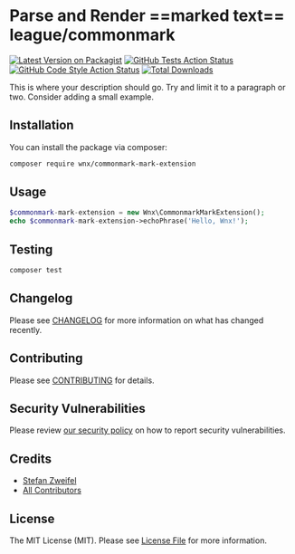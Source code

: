 # Parse and Render ==marked text== league/commonmark

[![Latest Version on Packagist](https://img.shields.io/packagist/v/wnx/commonmark-mark-extension.svg?style=flat-square)](https://packagist.org/packages/wnx/commonmark-mark-extension)
[![GitHub Tests Action Status](https://img.shields.io/github/workflow/status/stefanzweifel/commonmark-mark-extension/run-tests?label=tests)](https://github.com/stefanzweifel/commonmark-mark-extension/actions?query=workflow%3ATests+branch%3Amain)
[![GitHub Code Style Action Status](https://img.shields.io/github/workflow/status/stefanzweifel/commonmark-mark-extension/Check%20&%20fix%20styling?label=code%20style)](https://github.com/stefanzweifel/commonmark-mark-extension/actions?query=workflow%3A"Check+%26+fix+styling"+branch%3Amain)
[![Total Downloads](https://img.shields.io/packagist/dt/wnx/commonmark-mark-extension.svg?style=flat-square)](https://packagist.org/packages/wnx/commonmark-mark-extension)

This is where your description should go. Try and limit it to a paragraph or two. Consider adding a small example.

## Installation

You can install the package via composer:

```bash
composer require wnx/commonmark-mark-extension
```

## Usage

```php
$commonmark-mark-extension = new Wnx\CommonmarkMarkExtension();
echo $commonmark-mark-extension->echoPhrase('Hello, Wnx!');
```

## Testing

```bash
composer test
```

## Changelog

Please see [CHANGELOG](CHANGELOG.md) for more information on what has changed recently.

## Contributing

Please see [CONTRIBUTING](.github/CONTRIBUTING.md) for details.

## Security Vulnerabilities

Please review [our security policy](../../security/policy) on how to report security vulnerabilities.

## Credits

- [Stefan Zweifel](https://github.com/stefanzweifel)
- [All Contributors](../../contributors)

## License

The MIT License (MIT). Please see [License File](LICENSE.md) for more information.
